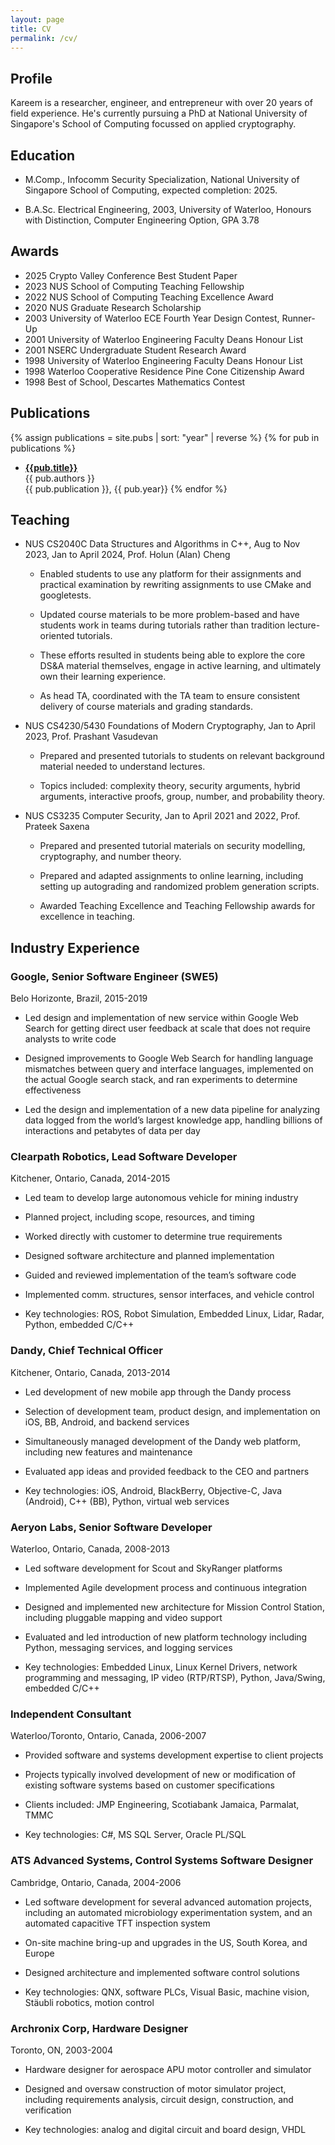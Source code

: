 ```yaml
---
layout: page
title: CV
permalink: /cv/
---
```


## Profile

Kareem is a researcher, engineer, and entrepreneur with over 20 years
of field experience. He's currently pursuing a PhD at National
University of Singapore's School of Computing focussed on applied
cryptography.

## Education

* M.Comp., Infocomm Security Specialization, National University of Singapore School of Computing, expected completion: 2025.

* B.A.Sc. Electrical Engineering, 2003, University of Waterloo, Honours with Distinction, Computer Engineering Option, GPA 3.78

## Awards

* 2025 Crypto Valley Conference Best Student Paper
* 2023 NUS School of Computing Teaching Fellowship
* 2022 NUS School of Computing Teaching Excellence Award
* 2020 NUS Graduate Research Scholarship
* 2003 University of Waterloo ECE Fourth Year Design Contest, Runner-Up
* 2001 University of Waterloo Engineering Faculty Deans Honour List
* 2001 NSERC Undergraduate Student Research Award
* 1998 University of Waterloo Engineering Faculty Deans Honour List
* 1998 Waterloo Cooperative Residence Pine Cone Citizenship Award
* 1998 Best of School, Descartes Mathematics Contest

## Publications


{% assign publications = site.pubs | sort: "year" | reverse %}
{% for pub in publications %}
* [**{{pub.title}}**]({{pub.pub_url}})<br/>
   {{ pub.authors }}<br/>
   {{ pub.publication }}, {{ pub.year}}
{% endfor %}


## Teaching

* NUS CS2040C Data Structures and Algorithms in C++, Aug to Nov 2023,
  Jan to April 2024, Prof. Holun (Alan) Cheng

    * Enabled students to use any platform for their assignments and
    practical examination by rewriting assignments to use CMake and
    googletests.

    * Updated course materials to be more problem-based and have
    students work in teams during tutorials rather than tradition
    lecture-oriented tutorials.

    * These efforts resulted in students being able to explore the
    core DS&A material themselves, engage in active learning, and
    ultimately own their learning experience.

    * As head TA, coordinated with the TA team to ensure consistent
    delivery of course materials and grading standards.


* NUS CS4230/5430 Foundations of Modern Cryptography, Jan to April
2023, Prof. Prashant Vasudevan

    * Prepared and presented tutorials to students on relevant
    background material needed to understand lectures.

    * Topics included: complexity theory, security arguments, hybrid
    arguments, interactive proofs, group, number, and probability
    theory.

* NUS CS3235 Computer Security, Jan to April 2021 and 2022, Prof.
Prateek Saxena

    * Prepared and presented tutorial materials on security
    modelling, cryptography, and number theory.

    * Prepared and adapted assignments to online learning,
    including setting up autograding and randomized problem
    generation scripts.

    * Awarded Teaching Excellence and Teaching Fellowship awards for
    excellence in teaching.


## Industry Experience

### **Google**, Senior Software Engineer (SWE5)

Belo Horizonte, Brazil, 2015-2019

* Led design and implementation of new service within Google Web
Search for getting direct user feedback at scale that does not
require analysts to write code

* Designed improvements to Google Web Search for handling language
mismatches between query and interface languages, implemented on the
actual Google search stack, and ran experiments to determine
effectiveness

* Led the design and implementation of a new data pipeline for
analyzing data logged from the world’s largest knowledge app,
handling billions of interactions and petabytes of data per day


### **Clearpath Robotics**, Lead Software Developer

Kitchener, Ontario, Canada, 2014-2015

* Led team to develop large autonomous vehicle for mining industry

* Planned project, including scope, resources, and timing

* Worked directly with customer to determine true requirements

* Designed software architecture and planned implementation

* Guided and reviewed implementation of the team’s software code

* Implemented comm. structures, sensor interfaces, and vehicle
control

* Key technologies: ROS, Robot Simulation, Embedded Linux, Lidar,
Radar, Python, embedded C/C++


### **Dandy**, Chief Technical Officer

Kitchener, Ontario, Canada, 2013-2014

* Led development of new mobile app through the Dandy process

* Selection of development team, product design, and implementation
on iOS, BB, Android, and backend services

* Simultaneously managed development of the Dandy web platform,
including new features and maintenance

* Evaluated app ideas and provided feedback to the CEO and partners

* Key technologies: iOS, Android, BlackBerry, Objective-C, Java
(Android), C++ (BB), Python, virtual web services

### **Aeryon Labs**, Senior Software Developer

Waterloo, Ontario, Canada, 2008-2013

* Led software development for Scout and SkyRanger platforms

* Implemented Agile development process and continuous integration

* Designed and implemented new architecture for Mission Control
Station, including pluggable mapping and video support

* Evaluated and led introduction of new platform technology including
Python, messaging services, and logging services

* Key technologies: Embedded Linux, Linux Kernel Drivers, network
programming and messaging, IP video (RTP/RTSP), Python, Java/Swing,
embedded C/C++


### Independent Consultant

Waterloo/Toronto, Ontario, Canada, 2006-2007

* Provided software and systems development expertise to client
projects

* Projects typically involved development of new or modification of
existing software systems based on customer specifications

* Clients included: JMP Engineering, Scotiabank Jamaica, Parmalat, TMMC

* Key technologies: C#, MS SQL Server, Oracle PL/SQL


### **ATS Advanced Systems**, Control Systems Software Designer

Cambridge, Ontario, Canada, 2004-2006

* Led software development for several advanced automation projects,
including an automated microbiology experimentation system, and an
automated capacitive TFT inspection system

* On-site machine bring-up and upgrades in the US, South Korea, and
Europe

* Designed architecture and implemented software control solutions

* Key technologies: QNX, software PLCs, Visual Basic, machine vision,
Stäubli robotics, motion control


### **Archronix Corp**, Hardware Designer

Toronto, ON, 2003-2004

* Hardware designer for aerospace APU motor controller and simulator

* Designed and oversaw construction of motor simulator project,
including requirements analysis, circuit design, construction, and
verification

* Key technologies: analog and digital circuit and board design, VHDL